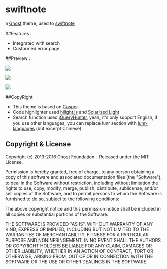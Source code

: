 # swiftnote
a [Ghost](http://github.com/tryghost/ghost/) theme, used to [swiftnote](https://www.swiftnote.io/)

##Features :

- Integrated with search
- Custormed error page

##Preview :

![](https://raw.githubusercontent.com/qianduan/swiftnote/master/swiftnote.png)

![](https://raw.githubusercontent.com/qianduan/swiftnote/master/swiftnote-app.png)

![](https://raw.githubusercontent.com/qianduan/swiftnote/master/swiftnote-404.png)

##CopyRight

- This theme is based on [Casper](https://github.com/TryGhost/Casper) 
- Code highlighter used [hilight.js](highlightjs.org) and [Solarized Light](http://ethanschoonover.com/solarized)
- Search function used [jQueryHunter](https://github.com/jamalneufeld/ghostHunter), yeah, it's only support English, if you use other languages, you can replace lunr section with [lunr-languages](https://github.com/MihaiValentin/lunr-languages) (but excerpt Chinese)

## Copyright & License

Copyright (c) 2013-2016 Ghost Foundation - Released under the MIT License.

Permission is hereby granted, free of charge, to any person obtaining a copy of this software and associated documentation files (the "Software"), to deal in the Software without restriction, including without limitation the rights to use, copy, modify, merge, publish, distribute, sublicense, and/or sell copies of the Software, and to permit persons to whom the Software is furnished to do so, subject to the following conditions:

The above copyright notice and this permission notice shall be included in all copies or substantial portions of the Software.

THE SOFTWARE IS PROVIDED "AS IS", WITHOUT WARRANTY OF ANY KIND, EXPRESS OR IMPLIED, INCLUDING BUT NOT LIMITED TO THE WARRANTIES OF MERCHANTABILITY, FITNESS FOR A PARTICULAR PURPOSE AND
NONINFRINGEMENT. IN NO EVENT SHALL THE AUTHORS OR COPYRIGHT HOLDERS BE LIABLE FOR ANY CLAIM, DAMAGES OR OTHER LIABILITY, WHETHER IN AN ACTION OF CONTRACT, TORT OR OTHERWISE, ARISING FROM, OUT OF OR IN CONNECTION WITH THE SOFTWARE OR THE USE OR OTHER DEALINGS IN THE SOFTWARE.
